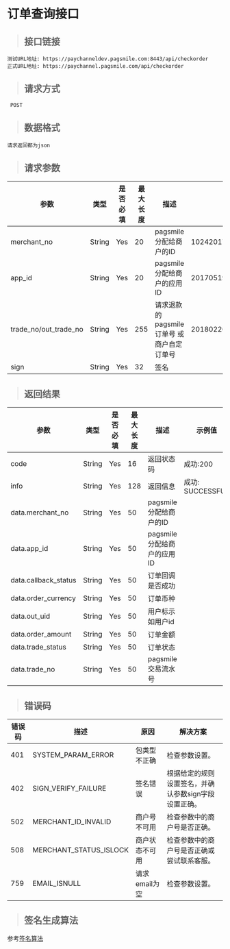 # 订单查询接口

>## 接口链接

    测试URL地址: https://paychanneldev.pagsmile.com:8443/api/checkorder
    正式URL地址: https://paychannel.pagsmile.com/api/checkorder
    
>## 请求方式

     POST

>## 数据格式   
  
    请求返回都为json    

>## 请求参数

参数 | 类型 | 是否必填 | 最大长度 | 描述 | 示例值
---  | ---  | ---      | ---      | ---  | ---
merchant_no | String | Yes | 20 | pagsmile分配给商户的ID | 1024201708140012289
app_id | String | Yes | 20 | pagsmile分配给商户的应用ID | 2017051914172236111
trade_no/out_trade_no | String | Yes | 255 | 请求退款的pagsmile订单号 或 商户自定订单号 | 2018022604263906847
sign | String | Yes | 32 | 签名 | 


>## 返回结果 


参数 | 类型 | 是否必填 | 最大长度 | 描述 | 示例值
---  | ---  | ---      | ---      | ---  | ---
code | String | Yes | 16 | 返回状态码 | 成功:200
info | String | Yes | 128 | 返回信息 | 成功: SUCCESSFUL
data.merchant_no | String | Yes | 50 | pagsmile分配给商户的ID   
data.app_id | String | Yes | 50 | pagsmile分配给商户的应用ID
data.callback_status | String | Yes | 50 |  订单回调是否成功 
data.order_currency | String | Yes | 50 |   订单币种  
data.out_uid | String | Yes | 50 |     用户标示如用户id
data.order_amount | String | Yes | 50 |    订单金额 
data.trade_status | String | Yes | 50 |     订单状态
data.trade_no | String | Yes | 50 |   pagsmile交易流水号
>## 错误码

错误码 | 描述 | 原因 | 解决方案
---  | ---  | ---  | ---
401 | SYSTEM_PARAM_ERROR | 包类型不正确 | 检查参数设置。
402 | SIGN_VERIFY_FAILURE | 签名错误 | 根据给定的规则设置签名，并确认参数sign字段设置正确。
502 | MERCHANT_ID_INVALID | 商户号不可用 | 检查参数中的商户号是否正确。
508 | MERCHANT_STATUS_ISLOCK | 商户状态不可用 | 检查参数中的商户号是否正确或尝试联系客服。
759 | EMAIL_ISNULL | 请求email为空 | 检查参数设置。

>## 签名生成算法  

参考[签名算法](DriectSign)
